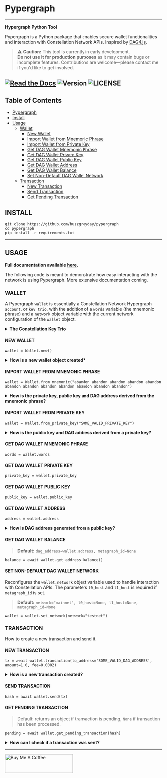 # Pypergraph
---
**Hypergraph Python Tool**

Pypergraph is a Python package that enables secure wallet functionalities and interaction with Constellation Network APIs. Inspired by [DAG4.js](https://github.com/StardustCollective/dag4.js).

> ⚠️ **Caution:** This tool is currently in early development.  
> **Do not use it for production purposes** as it may contain bugs or incomplete features. Contributions are welcome—please contact me if you'd like to get involved.

[![Read the Docs](https://img.shields.io/readthedocs/pypergraph-dag)](https://pypergraph-dag.readthedocs.io)
![Version](https://img.shields.io/badge/version-2025.0.0a8-yellow.svg)
![LICENSE](https://img.shields.io/badge/license-MIT-blue.svg)
---

## Table of Contents
- [Pypergraph](#pypergraph)
- [Install](#install)
- [Usage](#usage)
  - [Wallet](#wallet)
    - [New Wallet](#new-wallet)
    - [Import Wallet from Mnemonic Phrase](#import-wallet-from-mnemonic-phrase)
    - [Import Wallet from Private Key](#import-wallet-from-private-key)
    - [Get DAG Wallet Mnemonic Phrase](#get-dag-wallet-mnemonic-phrase)
    - [Get DAG Wallet Private Key](#get-dag-wallet-private-key)
    - [Get DAG Wallet Public Key](#get-dag-wallet-public-key)
    - [Get DAG Wallet Address](#get-dag-wallet-address)
    - [Get DAG Wallet Balance](#get-dag-wallet-balance)
    - [Set Non-Default DAG Wallet Network](#set-non-default-dag-wallet-network)
  - [Transaction](#transaction)
    - [New Transaction](#new-transaction)
    - [Send Transaction](#send-transaction)
    - [Get Pending Transaction](#get-pending-transaction)

## INSTALL

```
git clone https://github.com/buzzgreyday/pypergraph
cd pypergraph
pip install -r requirements.txt
```
---
## USAGE
**Full documentation available [here](https://pypergraph-dag.readthedocs.io/en/latest/index.html).**

The following code is meant to demonstrate how easy interacting with the network is using Pypergraph. More extensive documentation coming.

### WALLET

A Pypergraph `wallet` is essentially a Constellation Network Hypergraph `account`, or `key trio`, with the addition of a `words` variable (the mnemonic phrase) and a `network` object variable with the current network configuration of the `wallet` object.

<details>
<summary><strong>The Constellation Key Trio</strong></summary>

In the Constellation Network, accounts are composed of a key trio consisting of the private key, public key, and an address.

### Private Key
The private key is a highly confidential piece of information that plays a crucial role in authenticating an address to the network. With the private key, you can execute sensitive actions like signing messages or sending transactions.

### Public Key
The public key serves as a unique identifier for nodes on the network and is derived from the private key. It is crucial for establishing trust relationships between nodes, enabling secure communication, and verifying digital signatures.

### Address
The address is the public-facing component of the Key Trio and represents a public wallet address for receiving payments or other digital transactions. It can be derived from either the private or public key and is widely used for peer-to-peer transactions. Sharing your address with others enables them to send you payments while keeping your private key confidential.

Source: [Accounts and Keys](https://docs.constellationnetwork.io/metagraphs/accounts/)
</details>

#### NEW WALLET
```
wallet = Wallet.new()
```
<details>
<summary><strong>How is a new wallet object created?</strong></summary>

```
from pypergraph.dag_keystore import KeyStore

mnemonic_values = KeyStore.get_mnemonic()
private_key = KeyStore.get_private_key_from_seed(seed=mnemonic_values["seed"])
public_key = KeyStore.get_public_key_from_private_key(private_key)
address = KeyStore.get_dag_address_from_public_key(public_key=public_key)
valid = KeyStore.validate_dag_address(address=address)
if not valid:
    raise ValueError("Wallet :: Not a valid DAG address.")
```

</details>

#### IMPORT WALLET FROM MNEMONIC PHRASE
```
wallet = Wallet.from_mnemonic("abandon abandon abandon abandon abandon abandon abandon abandon abandon abandon abandon abandon")
```

<details>
<summary><strong>How is the private key, public key and DAG address derived from the mnemonic phrase?</strong></summary>

The private key, public key and DAG address is generated from a 12 word seed.

```
from pypergraph.dag_keystore import KeyStore, Bip39

valid = KeyStore.validate_mnemonic(mnemonic_phrase=words)
if not valid:
    raise ValueError("Wallet :: Not a valid mnemonic.")
mnemonic = Bip39()
seed_bytes = mnemonic.get_seed_from_mnemonic(words)
private_key = KeyStore.get_private_key_from_seed(seed_bytes)
public_key = KeyStore.get_public_key_from_private_key(private_key)
address = KeyStore.get_dag_address_from_public_key(public_key)
valid = KeyStore.validate_dag_address(address=address)
if not valid:
    raise ValueError("Wallet :: Not a valid DAG address.")
```

</details>

#### IMPORT WALLET FROM PRIVATE KEY
```
wallet = Wallet.from_private_key("SOME_VALID_PRIVATE_KEY")
```

<details>
<summary><strong>How is the public key and DAG address derived from a private key?</strong></summary>

```
from pypergraph.dag_keystore import KeyStore

public_key = KeyStore.get_public_key_from_private_key(private_key)
address = KeyStore.get_dag_address_from_public_key(public_key)
valid = KeyStore.validate_dag_address(address=address)
if not valid:
    raise ValueError("Wallet :: Not a valid DAG address.")
```

</details>

#### GET DAG WALLET MNEMONIC PHRASE
```
words = wallet.words
```

#### GET DAG WALLET PRIVATE KEY
```
private_key = wallet.private_key
```

#### GET DAG WALLET PUBLIC KEY
```
public_key = wallet.public_key
```

#### GET DAG WALLET ADDRESS
```
address = wallet.address
```

<details>
<summary><strong>How is DAG address generated from a public key?</strong></summary>

The DAG address is derived from the public key and stored in the `wallet.address` object variable.

```
import base58
from hashlib import sha256

PKCS_PREFIX = "3056301006072a8648ce3d020106052b8104000a034200"

if len(public_key_hex) == 128:
    public_key = PKCS_PREFIX + "04" + public_key_hex
elif len(public_key_hex) == 130 and public_key_hex[:2] == "04":
    public_key = PKCS_PREFIX + public_key_hex
else:
    raise ValueError("Not a valid public key")

public_key = sha256(bytes.fromhex(public_key)).hexdigest()
public_key = base58.b58encode(bytes.fromhex(public_key)).decode()
public_key = public_key[len(public_key) - 36:]

check_digits = "".join([char for char in public_key if char.isdigit()])
check_digit = 0
for n in check_digits:
    check_digit += int(n)
    if check_digit >= 9:
        check_digit = check_digit % 9

address = f"DAG{check_digit}{public_key}"
```

</details>

#### GET DAG WALLET BALANCE
> **Default:** `dag_address=wallet.address, metagraph_id=None`
```
balance = await wallet.get_address_balance()
```

#### SET NON-DEFAULT DAG WALLET NETWORK

Reconfigures the `wallet.network` object variable used to handle interaction with Constellation APIs. The parameters `l0_host` and `l1_host` is required if `metagraph_id` is set.

> **Default:** `network="mainnet", l0_host=None, l1_host=None, metagraph_id=None`
```
wallet = wallet.set_network(network="testnet")
```

### TRANSACTION

How to create a new transaction and send it.

#### NEW TRANSACTION
```
tx = await wallet.transaction(to_address='SOME_VALID_DAG_ADDRESS', amount=1.0, fee=0.0002)
```

<details>
<summary><strong>How is a new transaction created?</strong></summary>

```
last_ref = await self.network.get_last_reference(address_hash=self.address)
tx, tx_hash, encoded_tx = KeyStore.prepare_tx(amount=amount, to_address=to_address, from_address=self.address,
                                              last_ref=last_ref.to_dict(), fee=fee)
signature = KeyStore.sign(private_key_hex=self.private_key, tx_hash=tx_hash)
valid = KeyStore.verify(public_key_hex=self.public_key, tx_hash=tx_hash, signature_hex=signature)
if not valid:
    raise ValueError("Wallet :: Invalid signature.")
proof = {"id": self.public_key[2:], "signature": signature}
tx.add_proof(proof=proof)
```

</details>

#### SEND TRANSACTION
```
hash = await wallet.send(tx)
```

#### GET PENDING TRANSACTION
> Default: returns an object if transaction is pending, `None` if transaction has been processed.

```
pending = await wallet.get_pending_transaction(hash)
```

<details>
<summary><strong>How can I check if a transaction was sent?</strong></summary>

The following code is an example of how to check if the transaction is processed or not.

```
import asyncio

async def check_pending_transaction(wallet):
    while True:
        pending = await wallet.get_pending_transaction(hash)
        if not pending:
            break
        await asyncio.sleep(5)
    print("Transaction sent.")
```

</details>

---
<a href="https://www.buymeacoffee.com/buzzgreyday" target="_blank"><img src="https://cdn.buymeacoffee.com/buttons/v2/default-yellow.png" alt="Buy Me A Coffee" style="height: 60px !important;width: 217px !important;" ></a>
